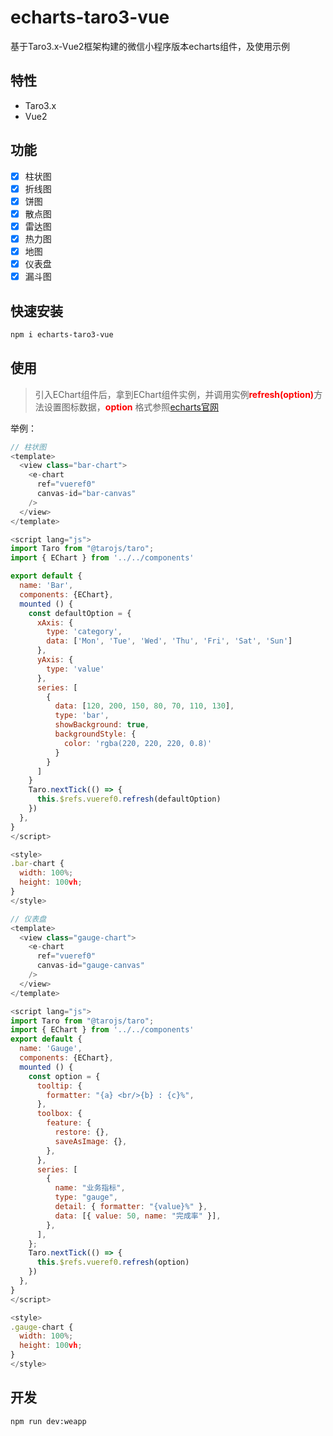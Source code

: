 # echarts-taro3-vue

基于Taro3.x-Vue2框架构建的微信小程序版本echarts组件，及使用示例

## 特性
+ Taro3.x
+ Vue2

## 功能
+ [x] 柱状图
+ [x] 折线图
+ [x] 饼图
+ [x] 散点图
+ [x] 雷达图
+ [x] 热力图
+ [x] 地图
+ [x] 仪表盘
+ [x] 漏斗图

## 快速安装
```bash
npm i echarts-taro3-vue
```
## 使用

> 引入EChart组件后，拿到EChart组件实例，并调用实例<b style="color: red">refresh(option)</b>方法设置图标数据，<b style="color: red">option</b> 格式参照[echarts官网](https://echarts.apache.org/examples/zh/index.html)

举例：

```js
// 柱状图
<template>
  <view class="bar-chart">
    <e-chart
      ref="vueref0"
      canvas-id="bar-canvas"
    />
  </view>
</template>

<script lang="js">
import Taro from "@tarojs/taro";
import { EChart } from '../../components'

export default {
  name: 'Bar',
  components: {EChart},
  mounted () {
    const defaultOption = {
      xAxis: {
        type: 'category',
        data: ['Mon', 'Tue', 'Wed', 'Thu', 'Fri', 'Sat', 'Sun']
      },
      yAxis: {
        type: 'value'
      },
      series: [
        {
          data: [120, 200, 150, 80, 70, 110, 130],
          type: 'bar',
          showBackground: true,
          backgroundStyle: {
            color: 'rgba(220, 220, 220, 0.8)'
          }
        }
      ]
    }
    Taro.nextTick(() => {
      this.$refs.vueref0.refresh(defaultOption)
    })
  },
}
</script>

<style>
.bar-chart {
  width: 100%;
  height: 100vh;
}
</style>
```

```js
// 仪表盘
<template>
  <view class="gauge-chart">
    <e-chart
      ref="vueref0"
      canvas-id="gauge-canvas"
    />
  </view>
</template>

<script lang="js">
import Taro from "@tarojs/taro";
import { EChart } from '../../components'
export default {
  name: 'Gauge',
  components: {EChart},
  mounted () {
    const option = {
      tooltip: {
        formatter: "{a} <br/>{b} : {c}%",
      },
      toolbox: {
        feature: {
          restore: {},
          saveAsImage: {},
        },
      },
      series: [
        {
          name: "业务指标",
          type: "gauge",
          detail: { formatter: "{value}%" },
          data: [{ value: 50, name: "完成率" }],
        },
      ],
    };
    Taro.nextTick(() => {
      this.$refs.vueref0.refresh(option)
    })
  },
}
</script>

<style>
.gauge-chart {
  width: 100%;
  height: 100vh;
}
</style>

```

## 开发
```bash
npm run dev:weapp
```
